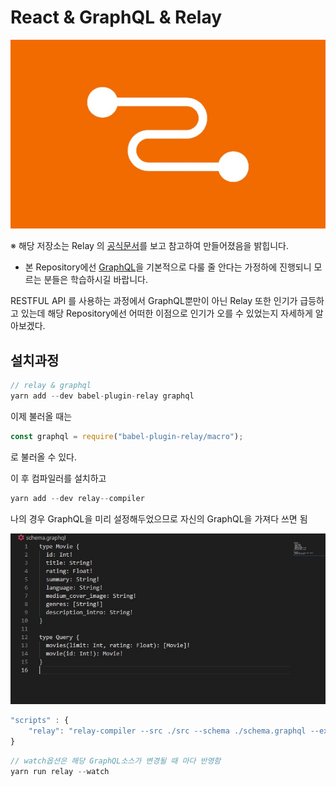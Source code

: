 # React & GraphQL & Relay

<img src="gitImages\Relay_Logo.jpg">

※ 해당 저장소는 Relay 의 <a href="https://relay.dev/">공식문서</a>를 보고 참고하여 만들어졌음을 밝힙니다.

- 본 Repository에선 <a href="https://graphql.org/">GraphQL</a>을 기본적으로 다룰 줄 안다는 가정하에 진행되니 모르는 분들은 학습하시길 바랍니다.

RESTFUL API 를 사용하는 과정에서 GraphQL뿐만이 아닌 Relay 또한 인기가 급등하고 있는데 해당 Repository에선 어떠한 이점으로 인기가 오를 수 있었는지 자세하게 알아보겠다.

## 설치과정

```javascript
// relay & graphql
yarn add --dev babel-plugin-relay graphql
```

이제 불러올 때는

```javascript
const graphql = require("babel-plugin-relay/macro");
```

로 불러올 수 있다.

이 후 컴파일러를 설치하고

```javascript
yarn add --dev relay--compiler
```

나의 경우 GraphQL을 미리 설정해두었으므로 자신의 GraphQL을 가져다 쓰면 됨

<img src="gitImages\Graphql_Source.jpg">

```javascript
"scripts" : {
    "relay": "relay-compiler --src ./src --schema ./schema.graphql --extensions js jsx"
}
```

```javascript
// watch옵션은 해당 GraphQL소스가 변경될 때 마다 반영함
yarn run relay --watch
```
